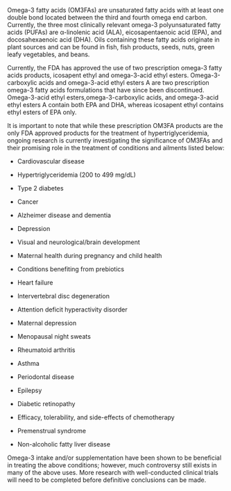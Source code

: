 Omega-3 fatty acids (OM3FAs) are unsaturated fatty acids with at least one double bond located between the third and fourth omega end carbon. Currently, the three most clinically relevant omega-3 polyunsaturated fatty acids (PUFAs) are α-linolenic acid (ALA), eicosapentaenoic acid (EPA), and docosahexaenoic acid (DHA). Oils containing these fatty acids originate in plant sources and can be found in fish, fish products, seeds, nuts, green leafy vegetables, and beans.

Currently, the FDA has approved the use of two prescription omega-3 fatty acids products, icosapent ethyl and omega-3-acid ethyl esters. Omega-3-carboxylic acids and omega-3-acid ethyl esters A are two prescription omega-3 fatty acids formulations that have since been discontinued. Omega-3-acid ethyl esters,omega-3-carboxylic acids, and omega-3-acid ethyl esters A contain both EPA and DHA, whereas icosapent ethyl contains ethyl esters of EPA only.

It is important to note that while these prescription OM3FA products are the only FDA approved products for the treatment of hypertriglyceridemia, ongoing research is currently investigating the significance of OM3FAs and their promising role in the treatment of conditions and ailments listed below:

- Cardiovascular disease

- Hypertriglyceridemia (200 to 499 mg/dL)

- Type 2 diabetes

- Cancer

- Alzheimer disease and dementia

- Depression

- Visual and neurological/brain development

- Maternal health during pregnancy and child health

- Conditions benefiting from prebiotics

- Heart failure

- Intervertebral disc degeneration

- Attention deficit hyperactivity disorder

- Maternal depression

- Menopausal night sweats

- Rheumatoid arthritis

- Asthma

- Periodontal disease

- Epilepsy

- Diabetic retinopathy

- Efficacy, tolerability, and side-effects of chemotherapy

- Premenstrual syndrome

- Non-alcoholic fatty liver disease

Omega-3 intake and/or supplementation have been shown to be beneficial in treating the above conditions; however, much controversy still exists in many of the above uses. More research with well-conducted clinical trials will need to be completed before definitive conclusions can be made.